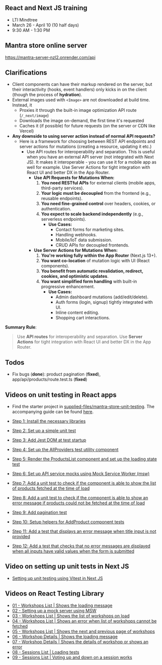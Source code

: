 ## React and Next JS training
- LTI Mindtree
- March 26 - April 10 (10 half days)
- 9:30 AM - 1:30 PM

## Mantra store online server
https://mantra-server-nzl2.onrender.com/api

## Clarifications
- Client components can have their markup rendered on the server, but their interactivity (hooks, event handlers) only kicks in on the client (though the process of __hydration__).
- External images used with `<Image>` are not downloaded at build time. Instead, it
    - Proxies it through the built-in image optimization API route (`/_next/image`)
    - Downloads the image on-demand, the first time it's requested
    - Caches it (if possible) for future requests (on the server or CDN like Vercel)
- __Any downside to using server action instead of normal API requests?__
    - Here is a framework for choosing between REST API endpoints and server actions for mutations (creating a resource, updating it etc.)
        - Use API routes for interoperability and separation. This is useful when you have an external API server (not integrated with Next JS). It makes it interoperable - you can use it for a mobile app as well for example. Use Server Actions for tight integration with React UI and better DX in the App Router.
            - **Use API Requests for Mutations When:**
                1. **You need RESTful APIs** for external clients (mobile apps, third-party services).
                2. **Your logic must be decoupled** from the frontend (e.g., reusable endpoints).
                3. **You need fine-grained control** over headers, cookies, or authentication.
                4. **You expect to scale backend independently** (e.g., serverless endpoints). 
                    - **Use Cases:**
                        - Contact forms for marketing sites.
                        - Handling webhooks.
                        - Mobile/IoT data submission.
                        - CRUD APIs for decoupled frontends.
            - **Use Server Actions for Mutations When:**
                1. **You're working fully within the App Router** (Next.js 13+).
                2. **You want co-location** of mutation logic with UI (React components).
                3. **You benefit from automatic revalidation, redirect, cookies, and optimistic updates**.
                4. **You want simplified form handling** with built-in progressive enhancement.
                    - **Use Cases:**
                        - Admin dashboard mutations (add/edit/delete).
                        - Auth forms (login, signup) tightly integrated with UI.
                        - Inline content editing.
                        - Shopping cart interactions.


**Summary Rule**:
> Use **API routes** for interoperability and separation. Use **Server Actions** for tight integration with React UI and better DX in the App Router.

## Todos
- Fix bugs (__done__): product pagination (__fixed__), app/api/products/route.test.ts (__fixed__)

## Videos on unit testing in React apps

-   Find the starter project in [supplied-files/mantra-store-unit-testing](./supplied-files/mantra-store-unit-testing/). The accompanying guide can be found [here](./documents/09-unit-testing-react-mantra-store-react.md).

-   [Step 1: Install the necessary libraries](https://corporate-trainings.s3.amazonaws.com/digikey/react-next-mar-apr-2024/step-01-install-the-necessary-libraries.mp4)
-   [Step 2: Set up a simple unit test](https://corporate-trainings.s3.amazonaws.com/digikey/react-next-mar-apr-2024/step-02-set-up-a-simple-unit-test.mp4)
-   [Step 3: Add Jest DOM at test startup](https://corporate-trainings.s3.amazonaws.com/digikey/react-next-mar-apr-2024/step-03-add-jest-dom-at-test-startup.mp4)
-   [Step 4: Set up the AllProviders test utility component](https://corporate-trainings.s3.amazonaws.com/digikey/react-next-mar-apr-2024/step-04-set-up-the-allproviders-test-utility-component.mp4)
-   [Step 5: Render the ProductsList component and set up the loading state test](https://corporate-trainings.s3.amazonaws.com/digikey/react-next-mar-apr-2024/step-05-test-for-loading-spinner.mp4)
-   [Step 6: Set up API service mocks using Mock Service Worker (msw)](https://corporate-trainings.s3.amazonaws.com/digikey/react-next-mar-apr-2024/step-06-set-up-msw-mock-api-server.mp4)
-   [Step 7: Add a unit test to check if the component is able to show the list of products fetched at the time of load](https://corporate-trainings.s3.amazonaws.com/digikey/react-next-mar-apr-2024/step-07-test-if-products-are-shown.mp4)
-   [Step 8: Add a unit test to check if the component is able to show an error message if products could not be fetched at the time of load
    ](https://corporate-trainings.s3.amazonaws.com/digikey/react-next-mar-apr-2024/step-08-test-if-error-message-is-shown.mp4)
-   [Step 9: Add pagination test](https://corporate-trainings.s3.amazonaws.com/digikey/react-next-mar-apr-2024/step-09-test-pagination.mp4)
-   [Step 10: Setup helpers for AddProduct component tests](https://corporate-trainings.s3.amazonaws.com/digikey/react-next-mar-apr-2024/step-10-setup-helpers-for-add-product-component-tests.mp4)
-   [Step 11: Add a test that displays an error message when title input is not provided](https://corporate-trainings.s3.amazonaws.com/digikey/react-next-mar-apr-2024/step-11-test-if-error-message-is-shown.mp4)
-   [Step 12: Add a test that checks that no error messages are displayed when all inputs have valid values when the form is submitted](https://corporate-trainings.s3.amazonaws.com/digikey/react-next-mar-apr-2024/step-12-test-if-error-message-is-not-displayed-on-valid-input.mp4)

## Video on setting up unit tests in Next JS

-   [Setting up unit testing using Vitest in Next JS](https://corporate-trainings.s3.amazonaws.com/digikey/react-next-mar-apr-2024/setting-up-unit-testing-using-vitest-in-next-js.mp4)


## Videos on React Testing Library

-   [01 - Workshops List | Shows the loading message](https://it-video-recording.s3.amazonaws.com/react-testing-library/01-workshops-list-shows-the-loading-message.mp4)
-   [02 - Setting up a mock server using MSW](https://it-video-recording.s3.amazonaws.com/react-testing-library/02-setting-up-a-mock-server-using-msw.mp4)
-   [03 - Workshops List | Shows the list of workshops on load](https://it-video-recording.s3.amazonaws.com/react-testing-library/03-workshops-list-shows-the-list-of-workshops-on-load.mp4)
-   [04 - Workshops List | Shows an error when list of workshops cannot be fetched](https://it-video-recording.s3.amazonaws.com/react-testing-library/04-workshops-list-shows-an-error-when-list-of-workshops-cannot-be-fetched.mp4)
-   [05 - Workshops List | Shows the next and previous page of workshops](https://it-video-recording.s3.amazonaws.com/react-testing-library/05-workshops-list-shows-the-next-and-previous-page-of-workshops.mp4)
-   [06 - Workshop Details | Shows the loading message](https://it-video-recording.s3.amazonaws.com/react-testing-library/06-workshop-details-shows-the-loading-message.mp4)
-   [07 - Workshop Details | Shows the details of workshop or shows an error](https://it-video-recording.s3.amazonaws.com/react-testing-library/07-workshop-details-shows-the-details-of-workshop-or-shows-an-error.mp4)
-   [08 - Sessions List | Loading tests](https://it-video-recording.s3.amazonaws.com/react-testing-library/08-sessions-list-loading-tests.mp4)
-   [09 - Sessions List | Voting up and down on a session works](https://it-video-recording.s3.amazonaws.com/react-testing-library/09-sessions-list-voting-up-and-down-on-a-session-works.mp4)
